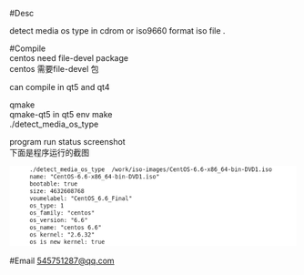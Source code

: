 #Desc  
  
detect media os type in cdrom or iso9660 format iso file .  
    
#Compile  
centos need file-devel package   
centos 需要file-devel 包

can compile in qt5 and qt4

qmake   
qmake-qt5  in qt5 env
make   
./detect_media_os_type  
  
  
  
  
program run status screenshot  
下面是程序运行的截图  
   
![status screenshot](https://raw.githubusercontent.com/prownd/detect_cdrom_iso_os_type/master/images/detect_os_type_status.jpeg "program detect_os_type  status screenshot")   
    
#Email
545751287@qq.com



